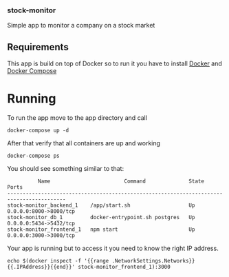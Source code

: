 ### stock-monitor

Simple app to monitor a company on a stock market

## Requirements

This app is build on top of Docker so to run it you have to install [Docker](https://docs.docker.com/install/)
and [Docker Compose](https://docs.docker.com/compose/install/)

# Running

To run the app move to the app directory and call

```docker-compose up -d```

After that verify that all containers are up and working

```docker-compose ps```

You should see something similar to that:

```
          Name                        Command              State           Ports         
-----------------------------------------------------------------------------------------
stock-monitor_backend_1    /app/start.sh                   Up      0.0.0.0:8000->8000/tcp
stock-monitor_db_1         docker-entrypoint.sh postgres   Up      0.0.0.0:5434->5432/tcp
stock-monitor_frontend_1   npm start                       Up      0.0.0.0:3000->3000/tcp
```

Your app is running but to access it you need to know the right IP address.

```
echo $(docker inspect -f '{{range .NetworkSettings.Networks}}{{.IPAddress}}{{end}}' stock-monitor_frontend_1):3000
```
